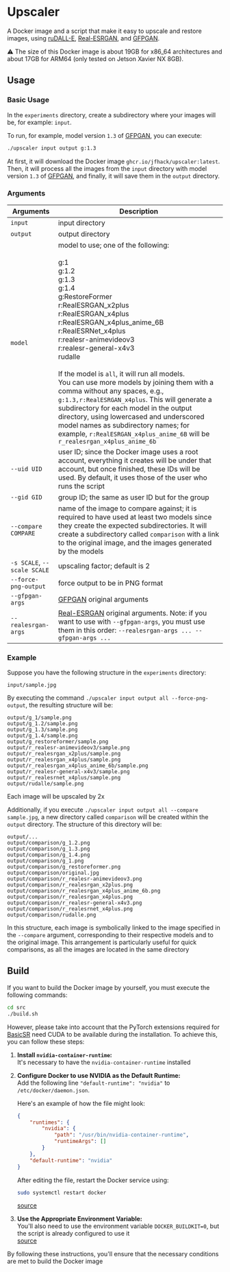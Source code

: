 # Upscaler

A Docker image and a script that make it easy to upscale and restore images, using [ruDALL-E](https://github.com/ai-forever/ru-dalle), [Real-ESRGAN](https://github.com/xinntao/Real-ESRGAN), and [GFPGAN](https://github.com/TencentARC/GFPGAN).

⚠️ The size of this Docker image is about 19GB for x86_64 architectures and about 17GB for ARM64 (only tested on Jetson Xavier NX 8GB).

## Usage

### Basic Usage

In the `experiments` directory, create a subdirectory where your images will be, for example: `input`.

To run, for example, model version `1.3` of [GFPGAN](https://github.com/TencentARC/GFPGAN), you can execute:

```sh
./upscaler input output g:1.3
```

At first, it will download the Docker image `ghcr.io/jfhack/upscaler:latest`. Then, it will process all the images from the `input` directory with model version `1.3` of [GFPGAN](https://github.com/TencentARC/GFPGAN), and finally, it will save them in the `output` directory.

### Arguments

|Arguments|Description|
|-|-|
|`input`|input directory|
|`output`|output directory|
|`model`|model to use; one of the following:<br><br>g:1<br>g:1.2<br>g:1.3<br>g:1.4<br>g:RestoreFormer<br>r:RealESRGAN_x2plus<br>r:RealESRGAN_x4plus<br>r:RealESRGAN_x4plus_anime_6B<br>r:RealESRNet_x4plus<br>r:realesr-animevideov3<br>r:realesr-general-x4v3<br>rudalle<br><br>If the model is `all`, it will run all models.<br>You can use more models by joining them with a comma without any spaces, e.g., `g:1.3,r:RealESRGAN_x4plus`. This will generate a subdirectory for each model in the output directory, using lowercased and underscored model names as subdirectory names; for example, `r:RealESRGAN_x4plus_anime_6B` will be `r_realesrgan_x4plus_anime_6b`|
|`--uid UID`|user ID; since the Docker image uses a root account, everything it creates will be under that account, but once finished, these IDs will be used. By default, it uses those of the user who runs the script|
|`--gid GID`|group ID; the same as user ID but for the group|
|`--compare COMPARE`|name of the image to compare against; it is required to have used at least two models since they create the expected subdirectories. It will create a subdirectory called `comparison` with a link to the original image, and the images generated by the models|
|`-s SCALE`, `--scale SCALE`|upscaling factor; default is 2|
|`--force-png-output`|force output to be in PNG format|
|`--gfpgan-args`|[GFPGAN](https://github.com/TencentARC/GFPGAN) original arguments|
|`--realesrgan-args`|[Real-ESRGAN](https://github.com/xinntao/Real-ESRGAN) original arguments. Note: if you want to use with `--gfpgan-args`, you must use them in this order: `--realesrgan-args ... --gfpgan-args ...`|

### Example

Suppose you have the following structure in the `experiments` directory:
```
input/sample.jpg
```
By executing the command `./upscaler input output all --force-png-output`, the resulting structure will be:
```
output/g_1/sample.png
output/g_1.2/sample.png
output/g_1.3/sample.png
output/g_1.4/sample.png
output/g_restoreformer/sample.png
output/r_realesr-animevideov3/sample.png
output/r_realesrgan_x2plus/sample.png
output/r_realesrgan_x4plus/sample.png
output/r_realesrgan_x4plus_anime_6b/sample.png
output/r_realesr-general-x4v3/sample.png
output/r_realesrnet_x4plus/sample.png
output/rudalle/sample.png
```
Each image will be upscaled by 2x

Additionally, if you execute `./upscaler input output all --compare sample.jpg`, a new directory called `comparison` will be created within the `output` directory. The structure of this directory will be:
```
output/...
output/comparison/g_1.2.png
output/comparison/g_1.3.png
output/comparison/g_1.4.png
output/comparison/g_1.png
output/comparison/g_restoreformer.png
output/comparison/original.jpg
output/comparison/r_realesr-animevideov3.png
output/comparison/r_realesrgan_x2plus.png
output/comparison/r_realesrgan_x4plus_anime_6b.png
output/comparison/r_realesrgan_x4plus.png
output/comparison/r_realesr-general-x4v3.png
output/comparison/r_realesrnet_x4plus.png
output/comparison/rudalle.png
```
In this structure, each image is symbolically linked to the image specified in the `--compare` argument, corresponding to their respective models and to the original image. This arrangement is particularly useful for quick comparisons, as all the images are located in the same directory

## Build

If you want to build the Docker image by yourself, you must execute the following commands:
```sh
cd src
./build.sh
```

However, please take into account that the PyTorch extensions required for [BasicSR](https://github.com/XPixelGroup/BasicSR/blob/master/docs/INSTALL.md#basicsr_ext-and-basicsr_jit-environment-variables) need CUDA to be available during the installation. To achieve this, you can follow these steps:

1. **Install `nvidia-container-runtime`:**<br>
  It's necessary to have the `nvidia-container-runtime` installed
   
2. **Configure Docker to use NVIDIA as the Default Runtime:**<br>
   Add the following line `"default-runtime": "nvidia"` to `/etc/docker/daemon.json`. 
   
   Here's an example of how the file might look:
   ```json
   {
       "runtimes": {
           "nvidia": {
               "path": "/usr/bin/nvidia-container-runtime",
               "runtimeArgs": []
           } 
       },
       "default-runtime": "nvidia" 
   }
   ```
   After editing the file, restart the Docker service using:
   ```sh
   sudo systemctl restart docker
   ```
   [source](https://stackoverflow.com/a/75629058/2913839)

3. **Use the Appropriate Environment Variable:**<br>
   You'll also need to use the environment variable `DOCKER_BUILDKIT=0`, but the script is already configured to use it<br>
   [source](https://stackoverflow.com/a/61737404/2913839)

By following these instructions, you'll ensure that the necessary conditions are met to build the Docker image